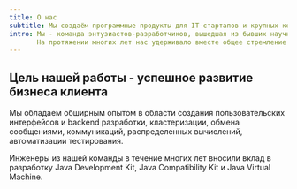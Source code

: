 ```yaml
---
title: О нас
subtitle: Мы создаём программные продукты для IT-стартапов и крупных компаний.
intro: Мы - команда энтузиастов-разработчиков, вышедшая из бывших научно-исследовательских центров Sun Microsystems и Intel.
       На протяжении многих лет нас удерживало вместе общее стремление создавать передовое программное обеспечение.
---
```

## Цель нашей работы - успешное развитие бизнеса клиента

Мы обладаем обширным опытом в области создания пользовательских интерфейсов и backend разработки, кластеризации, обмена сообщениями, коммуникаций, распределенных вычислений, автоматизации тестирования.

Инженеры из нашей команды в течение многих лет вносили вклад в разработку Java Development Kit, Java Compatibility Kit и Java Virtual Machine.
